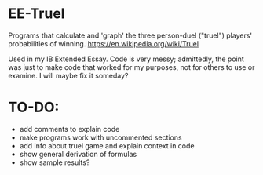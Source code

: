 # EE-Truel
Programs that calculate and 'graph' the three person-duel ("truel") players' probabilities of winning.
https://en.wikipedia.org/wiki/Truel

Used in my IB Extended Essay. Code is very messy; admittedly, the point was just to make code that worked for my purposes, not for others to use or examine.
I will maybe fix it someday?

# TO-DO:
- add comments to explain code
- make programs work with uncommented sections
- add info about truel game and explain context in code
- show general derivation of formulas
- show sample results?
